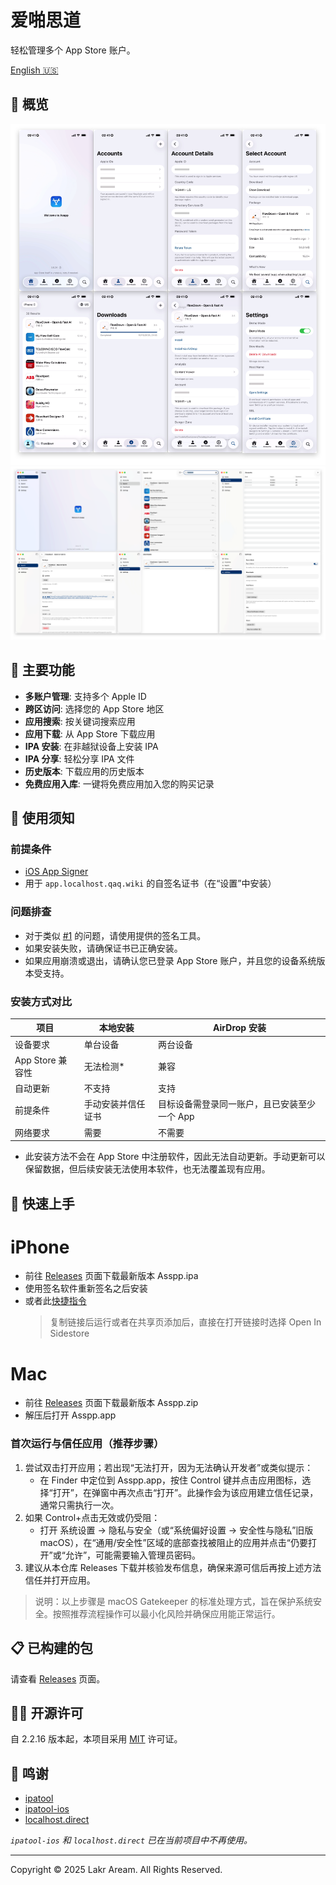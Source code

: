# 爱啪思道

轻松管理多个 App Store 账户。

[English 🇺🇸](../../../README.md)

## 👀 概览

![截图](../../../Resources/Screenshots/README_PREVIEW.png)
![Mac 截图](./Resources/Screenshots/README_PREVIEW_MAC.png)

## 🌟 主要功能

- **多账户管理**: 支持多个 Apple ID
- **跨区访问**: 选择您的 App Store 地区
- **应用搜索**: 按关键词搜索应用
- **应用下载**: 从 App Store 下载应用
- **IPA 安装**: 在非越狱设备上安装 IPA
- **IPA 分享**: 轻松分享 IPA 文件
- **历史版本**: 下载应用的历史版本
- **免费应用入库**: 一键将免费应用加入您的购买记录

## 📝 使用须知

### 前提条件

- [iOS App Signer](https://dantheman827.github.io/ios-app-signer/)
- 用于 `app.localhost.qaq.wiki` 的自签名证书（在“设置”中安装）

### 问题排查

- 对于类似 [#1](https://github.com/Lakr233/Asspp/issues/1) 的问题，请使用提供的签名工具。
- 如果安装失败，请确保证书已正确安装。
- 如果应用崩溃或退出，请确认您已登录 App Store 账户，并且您的设备系统版本受支持。

### 安装方式对比

| 项目             | 本地安装           | AirDrop 安装                                 |
| ---------------- | ------------------ | -------------------------------------------- |
| 设备要求         | 单台设备           | 两台设备                                     |
| App Store 兼容性 | 无法检测\*         | 兼容                                         |
| 自动更新         | 不支持             | 支持                                         |
| 前提条件         | 手动安装并信任证书 | 目标设备需登录同一账户，且已安装至少一个 App |
| 网络要求         | 需要               | 不需要                                       |

- 此安装方法不会在 App Store 中注册软件，因此无法自动更新。手动更新可以保留数据，但后续安装无法使用本软件，也无法覆盖现有应用。

## 🚀 快速上手

# iPhone

- 前往 [Releases](https://github.com/Lakr233/Asspp/releases) 页面下载最新版本 Asspp.ipa
- 使用签名软件重新签名之后安装
- 或者此[快捷指令](https://www.icloud.com/shortcuts/d3c28f125b724a2da136d560fcf360dc)
  > 复制链接后运行或者在共享页添加后，直接在打开链接时选择 Open In Sidestore

# Mac
- 前往 [Releases](https://github.com/Lakr233/Asspp/releases) 页面下载最新版本 Asspp.zip
- 解压后打开 Asspp.app


### 首次运行与信任应用（推荐步骤）
1. 尝试双击打开应用；若出现“无法打开，因为无法确认开发者”或类似提示：
   - 在 Finder 中定位到 Asspp.app，按住 Control 键并点击应用图标，选择“打开”，在弹窗中再次点击“打开”。此操作会为该应用建立信任记录，通常只需执行一次。
2. 如果 Control+点击无效或仍受阻：
   - 打开 系统设置 -> 隐私与安全（或“系统偏好设置 -> 安全性与隐私”旧版 macOS），在“通用/安全性”区域的底部查找被阻止的应用并点击“仍要打开”或“允许”，可能需要输入管理员密码。
3. 建议从本仓库 Releases 下载并核验发布信息，确保来源可信后再按上述方法信任并打开应用。

> 说明：以上步骤是 macOS Gatekeeper 的标准处理方式，旨在保护系统安全。按照推荐流程操作可以最小化风险并确保应用能正常运行。


## 📋 已构建的包

请查看 [Releases](https://github.com/Lakr233/Asspp/releases) 页面。

## 🧑‍⚖️ 开源许可

自 2.2.16 版本起，本项目采用 [MIT](../../../LICENSE) 许可证。

## 🥰 鸣谢

- [ipatool](https://github.com/majd/ipatool)
- [ipatool-ios](https://github.com/dlevi309/ipatool-ios)
- [localhost.direct](https://get.localhost.direct/)

_`ipatool-ios` 和 `localhost.direct` 已在当前项目中不再使用。_

---

Copyright © 2025 Lakr Aream. All Rights Reserved.
